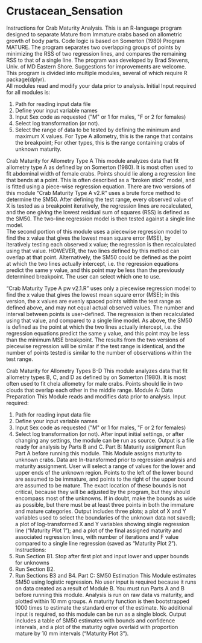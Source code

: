 # Crustacean_Sensation
Instructions for Crab Maturity Analysis. 
This is an R-language program designed to separate Mature from Immature crabs based on allometric growth of body parts. Code logic is based on Somerton (1980) Program MATURE. The program separates two overlapping groups of points by minimizing the RSS of two regression lines, and compares the remaining RSS to that of a single line. The program was developed by Brad Stevens, Univ. of MD Eastern Shore. Suggestions for improvements are welcome.  This program is divided into multiple modules, several of which require R package(dplyr).  
All modules read and modify your data prior to analysis. Initial Input required for all modules is: 
1.	Path for reading input data file
2.	Define your input variable names
3.	Input Sex code as requested ("M" or 1 for males, "F or 2 for females)
4.	Select log transformation (or not).
5.	Select the range of data to be tested by defining the minimum and maximum X values. For Type A allometry, this is the range that contains the breakpoint; For other types, this is the range containing crabs of unknown maturity. 

Crab Maturity for Allometry Type A
This module analyzes data that fit allometry type A as defined by on Somerton (1980).  It is most often used to fit abdominal width of female crabs. Points should lie along a regression line that bends at a point.  This is often described as a “broken stick” model, and is fitted using a piece-wise regression equation.  There are two versions of this module
“Crab Maturity Type A v2.R” uses a brute force method to determine the SM50. After defining the test range, every observed value of X is tested as a breakpoint iteratively, the regression lines are recalculated, and the one giving the lowest residual sum of squares (RSS) is defined as the SM50.  The two-line regression model is then tested against a single line model.  
The second portion of this module uses a piecewise regression model to find the x value that gives the lowest mean square error (MSE), by iteratively testing each observed x value; the regression is then recalculated using that value. HOWEVER, the two lines defined by this method can overlap at that point. Alternatively, the SM50 could be defined as the point at which the two lines actually intercept, i.e. the regression equations predict the same y value, and this point may be less than the previously determined breakpoint. The user can select which one to use.

“Crab Maturity Type A pw v2.1.R” uses only a piecewise regression model to find the x value that gives the lowest mean square error (MSE); in this version, the x values are evenly spaced points within the test range as defined above, and may not equal actual observed values. The number and interval between points is user-defined. The regression is then recalculated using that value, and compared to a single line model.  As above, the SM50 is defined as the point at which the two lines actually intercept, i.e. the regression equations predict the same y value, and this point may be less than the minimum MSE breakpoint. 
The results from the two versions of piecewise regression will be similar if the test range is identical, and the number of points tested is similar to the number of observations within the test range. 

Crab Maturity for Allometry Types B-D
This module analyzes data that fit allometry types B, C, and D as defined by on Somerton (1980).  It is most often used to fit chela allometry for male crabs.  Points should lie in two clouds that overlap each other in the middle range.
Module A: Data Preparation 
This Module reads and modifies data prior to analysis.  Input required: 
1.	Path for reading input data file
2.	Define your input variable names
3.	Input Sex code as requested ("M" or 1 for males, "F or 2 for females)
4.	Select log transformation (or not).
After input initial settings, or after changing any settings, the module can be run as source.  Output is a file ready for analysis by Parts B and C.
Part B: Maturity assignment
Run Part A before running this module. This Module assigns maturity to unknown crabs.  Data are ln-transformed prior to regression analysis and maturity assignment. User will select a range of values for the lower and upper ends of the unknown region. Points to the left of the lower bound are assumed to be immature, and points to the right of the upper bound are assumed to be mature. The exact location of these bounds is not critical, because they will be adjusted by the program, but they should encompass most of the unknowns.  If in doubt, make the bounds as wide as possible, but there must be at least three points in both the immature and mature categories.
Output includes three plots; a plot of X and Y variables used to select the boundaries of the unknown data not saved); a plot of log-transformed X and Y variables showing single regression line (“Maturity Plot 1”); and a plot of the final assigned maturity and associated regression lines, with number of iterations and F value compared to a single line regression (saved as “Maturity Plot 2”).  
Instructions: 
1.	Run Section B1. Stop after first plot and input lower and upper bounds for unknowns
2.	Run Section B2. 
3.	Run Sections B3 and B4.
Part C: SM50 Estimation
This Module estimates SM50 using logistic regression. No user input is required because it runs on data created as a result of Module B.  You must run Parts A and B before running this module. Analysis is run on raw data vs maturity, and plotted within 10 mm groups. A maturity function is then bootstrapped 1000 times to estimate the standard error of the estimate. No additional input is required, so this module can be run as a single block. Output includes a table of SM50 estimates with bounds and confidence intervals, and a plot of the maturity ogive overlaid with proportion mature by 10 mm intervals (“Maturity Plot 3”).

